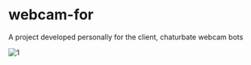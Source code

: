 # webcam-for
A project developed personally for the client, chaturbate webcam bots

![1](/media/1.gif)
